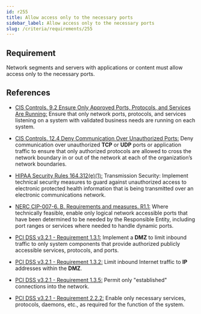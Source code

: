 ```yaml
---
id: r255
title: Allow access only to the necessary ports
sidebar_label: Allow access only to the necessary ports
slug: /criteria/requirements/255
---
```


## Requirement

Network segments and servers with applications
or content must allow access
only to the necessary ports.

## References

- [CIS Controls. 9.2 Ensure Only Approved Ports, Protocols, and Services Are Running:](https://www.cisecurity.org/controls/)
Ensure that only network ports,
protocols,
and services listening on a system
with validated business needs
are running on each system.

- [CIS Controls. 12.4 Deny Communication Over Unauthorized Ports:](https://www.cisecurity.org/controls/)
Deny communication over unauthorized **TCP**
or **UDP** ports
or application traffic to ensure
that only authorized protocols
are allowed to cross the network boundary
in or out of the network at each
of the organization’s network boundaries.

- [HIPAA Security Rules 164.312(e)(1):](https://www.law.cornell.edu/cfr/text/45/164.312)
Transmission Security:
Implement technical security measures
to guard against unauthorized access
to electronic protected health information
that is being transmitted
over an electronic communications network.

- [NERC CIP-007-6. B. Requirements and measures. R1.1:](https://www.nerc.com/pa/Stand/Reliability%20Standards/CIP-007-6.pdf)
Where technically feasible,
enable only logical network accessible ports
that have been determined to be needed
by the Responsible Entity,
including port ranges or services
where needed to handle dynamic ports.

- [PCI DSS v3.2.1 - Requirement 1.3.1:](https://www.pcisecuritystandards.org/documents/PCI_DSS_v3-2-1.pdf)
Implement a **DMZ** to limit inbound traffic
to only system components
that provide authorized publicly accessible services,
protocols, and ports.

- [PCI DSS v3.2.1 - Requirement 1.3.2:](https://www.pcisecuritystandards.org/documents/PCI_DSS_v3-2-1.pdf)
Limit inbound Internet traffic
to **IP** addresses within the **DMZ**.

- [PCI DSS v3.2.1 - Requirement 1.3.5:](https://www.pcisecuritystandards.org/documents/PCI_DSS_v3-2-1.pdf)
Permit only "established" connections
into the network.

- [PCI DSS v3.2.1 - Requirement 2.2.2:](https://www.pcisecuritystandards.org/documents/PCI_DSS_v3-2-1.pdf)
Enable only necessary services,
protocols, daemons, etc.,
as required for the function of the system.

